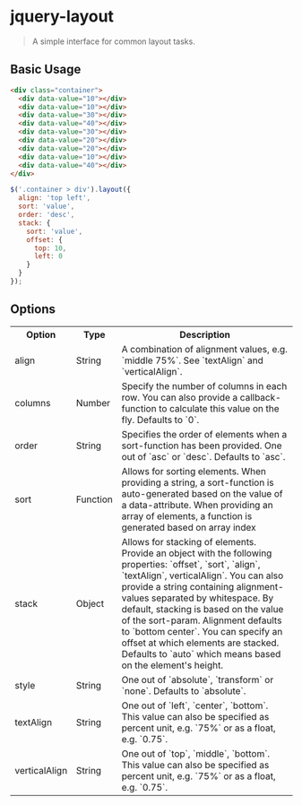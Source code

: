 jquery-layout
=============

> A simple interface for common layout tasks. 


Basic Usage
-----------

```html
<div class="container">
  <div data-value="10"></div>
  <div data-value="10"></div>
  <div data-value="30"></div>
  <div data-value="40"></div>
  <div data-value="30"></div>
  <div data-value="20"></div>
  <div data-value="20"></div>
  <div data-value="10"></div>
  <div data-value="40"></div>
</div>
```

```js
$('.container > div').layout({
  align: 'top left', 
  sort: 'value', 
  order: 'desc', 
  stack: {
    sort: 'value', 
    offset: {
      top: 10, 
      left: 0
    }
  }
});
```

Options
-------

<table>
  <tr>
    <th>Option</th><th>Type</th><th>Description</th>
  </tr>
  <tr>
    <td>align</td>
    <td>String</td>
    <td>
      A combination of alignment values, e.g. `middle 75%`. See `textAlign` and `verticalAlign`.
    </td>
  </tr>
  <tr>
    <td>columns</td>
    <td>Number</td>
    <td>
      Specify the number of columns in each row. You can also provide a callback-function to calculate this value on the fly. Defaults to `0`.
    </td>
  </tr>
  <tr>
    <td>order</td>
    <td>String</td>
    <td>
      Specifies the order of elements when a sort-function has been provided. One out of `asc` or `desc`. Defaults to `asc`.    
    </td>
  </tr>
  <tr>
    <td>sort</td>
    <td>Function</td>
    <td>
      Allows for sorting elements. When providing a string, a sort-function is auto-generated based on the value of a data-attribute. When providing an array of elements, a function is generated based on array index
    </td>
  </tr>
  <tr>
    <td>stack</td>
    <td>Object</td>
    <td>
      Allows for stacking of elements. Provide an object with the following properties: `offset`, `sort`, `align`, `textAlign`, verticalAlign`. You can also provide a string containing alignment-values separated by whitespace. By default, stacking is based on the value of the sort-param. Alignment defaults to `bottom center`. You can specify an offset at which elements are stacked. Defaults to `auto` which means based on the element's height. 
    </td>
  </tr>
  <tr>
    <td>style</td>
    <td>String</td>
    <td>
      One out of `absolute`, `transform` or `none`. Defaults to `absolute`.
    </td>
  </tr>
  <tr>
    <td>textAlign</td>
    <td>String</td>
    <td>
      One out of `left`, `center`, `bottom`. This value can also be specified as percent unit, e.g. `75%` or as a float, e.g. `0.75`.
    </td>
  </tr>
  <tr>
    <td>verticalAlign</td>
    <td>String</td>
    <td>
      One out of `top`, `middle`, `bottom`. This value can also be specified as percent unit, e.g. `75%` or as a float, e.g. `0.75`.
    </td>
  </tr>
</table>